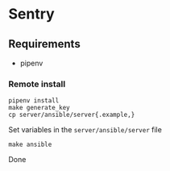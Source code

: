 # Sentry

## Requirements

- pipenv

### Remote install

```
pipenv install
make generate_key
cp server/ansible/server{.example,}
```

Set variables in the `server/ansible/server` file

```
make ansible
```

Done

